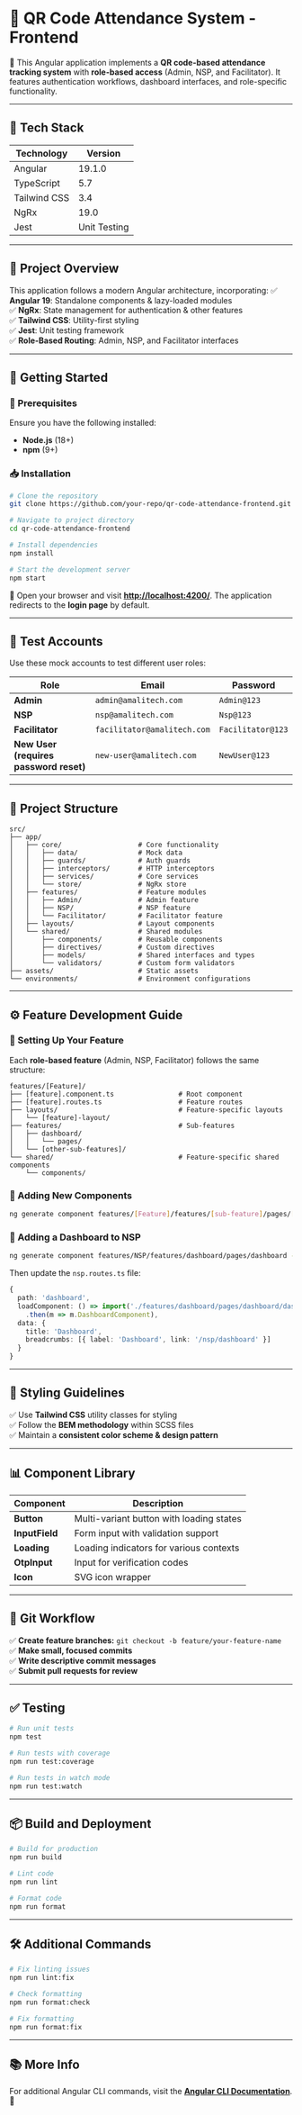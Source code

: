 # 📌 QR Code Attendance System - Frontend

🔹 This Angular application implements a **QR code-based attendance tracking system** with **role-based access** (Admin, NSP, and Facilitator). It features authentication workflows, dashboard interfaces, and role-specific functionality.

---

## 🚀 Tech Stack

| Technology   | Version      |
| ------------ | ------------ |
| Angular      | 19.1.0       |
| TypeScript   | 5.7          |
| Tailwind CSS | 3.4          |
| NgRx         | 19.0         |
| Jest         | Unit Testing |

---

## 📖 Project Overview

This application follows a modern Angular architecture, incorporating:
✅ **Angular 19**: Standalone components & lazy-loaded modules\
✅ **NgRx**: State management for authentication & other features\
✅ **Tailwind CSS**: Utility-first styling\
✅ **Jest**: Unit testing framework\
✅ **Role-Based Routing**: Admin, NSP, and Facilitator interfaces

---

## 🏁 Getting Started

### 📌 Prerequisites

Ensure you have the following installed:

- **Node.js** (18+)
- **npm** (9+)

### 📥 Installation

```bash
# Clone the repository
git clone https://github.com/your-repo/qr-code-attendance-frontend.git

# Navigate to project directory
cd qr-code-attendance-frontend

# Install dependencies
npm install

# Start the development server
npm start
```

📌 Open your browser and visit **[http://localhost:4200/](http://localhost:4200/)**. The application redirects to the **login page** by default.

---

## 🔑 Test Accounts

Use these mock accounts to test different user roles:

| Role                                   | Email                       | Password          |
| -------------------------------------- | --------------------------- | ----------------- |
| **Admin**                              | `admin@amalitech.com`       | `Admin@123`       |
| **NSP**                                | `nsp@amalitech.com`         | `Nsp@123`         |
| **Facilitator**                        | `facilitator@amalitech.com` | `Facilitator@123` |
| **New User (requires password reset)** | `new-user@amalitech.com`    | `NewUser@123`     |

---

## 📂 Project Structure

```
src/
├── app/
│   ├── core/                   # Core functionality
│   │   ├── data/               # Mock data
│   │   ├── guards/             # Auth guards
│   │   ├── interceptors/       # HTTP interceptors
│   │   ├── services/           # Core services
│   │   └── store/              # NgRx store
│   ├── features/               # Feature modules
│   │   ├── Admin/              # Admin feature
│   │   ├── NSP/                # NSP feature
│   │   └── Facilitator/        # Facilitator feature
│   ├── layouts/                # Layout components
│   └── shared/                 # Shared modules
│       ├── components/         # Reusable components
│       ├── directives/         # Custom directives
│       ├── models/             # Shared interfaces and types
│       └── validators/         # Custom form validators
├── assets/                     # Static assets
└── environments/               # Environment configurations
```

---

## ⚙️ Feature Development Guide

### 📌 Setting Up Your Feature

Each **role-based feature** (Admin, NSP, Facilitator) follows the same structure:

```
features/[Feature]/
├── [feature].component.ts                # Root component
├── [feature].routes.ts                   # Feature routes
├── layouts/                              # Feature-specific layouts
│   └── [feature]-layout/
├── features/                             # Sub-features
│   ├── dashboard/
│   │   └── pages/
│   └── [other-sub-features]/
└── shared/                               # Feature-specific shared components
    └── components/
```

### 📌 Adding New Components

```bash
ng generate component features/[Feature]/features/[sub-feature]/pages/[component-name] --standalone
```

### 📌 Adding a Dashboard to NSP

```bash
ng generate component features/NSP/features/dashboard/pages/dashboard --standalone
```

Then update the `nsp.routes.ts` file:

```typescript
{
  path: 'dashboard',
  loadComponent: () => import('./features/dashboard/pages/dashboard/dashboard.component')
    .then(m => m.DashboardComponent),
  data: {
    title: 'Dashboard',
    breadcrumbs: [{ label: 'Dashboard', link: '/nsp/dashboard' }]
  }
}
```

---

## 🎨 Styling Guidelines

✅ Use **Tailwind CSS** utility classes for styling\
✅ Follow the **BEM methodology** within SCSS files\
✅ Maintain a **consistent color scheme & design pattern**

---

## 📊 Component Library

| Component      | Description                              |
| -------------- | ---------------------------------------- |
| **Button**     | Multi-variant button with loading states |
| **InputField** | Form input with validation support       |
| **Loading**    | Loading indicators for various contexts  |
| **OtpInput**   | Input for verification codes             |
| **Icon**       | SVG icon wrapper                         |

---

## 🔄 Git Workflow

✅ **Create feature branches:** `git checkout -b feature/your-feature-name`\
✅ **Make small, focused commits**\
✅ **Write descriptive commit messages**\
✅ **Submit pull requests for review**

---

## ✅ Testing

```bash
# Run unit tests
npm test

# Run tests with coverage
npm run test:coverage

# Run tests in watch mode
npm run test:watch
```

---

## 📦 Build and Deployment

```bash
# Build for production
npm run build

# Lint code
npm run lint

# Format code
npm run format
```

---

## 🛠️ Additional Commands

```bash
# Fix linting issues
npm run lint:fix

# Check formatting
npm run format:check

# Fix formatting
npm run format:fix
```

---

## 📚 More Info

For additional Angular CLI commands, visit the **[Angular CLI Documentation](https://angular.io/cli)**. 🚀

